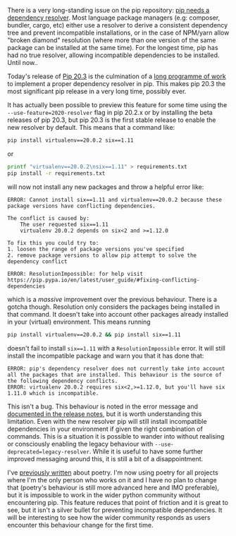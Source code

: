 <!--
.. title: pip 20.3
.. slug: pip-203
.. date: 2020-11-30 00:00:00
.. tags: python,packaging
.. category: 
.. link: 
.. description: 
.. type: text
-->

There is a very long-standing issue on the pip repository: [pip needs a dependency resolver](https://github.com/pypa/pip/issues/988). Most language package managers (e.g: composer, bundler, cargo, etc) either use a resolver to derive a consistent dependency tree and prevent incompatible installations, or in the case of NPM/yarn allow "broken diamond" resolution (where more than one version of the same package can be installed at the same time). For the longest time, pip has had no true resolver, allowing incompatible dependencies to be installed. Until now..

Today's release of [Pip 20.3](https://blog.python.org/2020/11/pip-20-3-release-new-resolver.html) is the culmination of a [long programme of work](https://pyfound.blogspot.com/2020/03/new-pip-resolver-to-roll-out-this-year.html) to implement a proper dependency resolver in pip. This makes pip 20.3 the most significant pip release in a very long time, possibly ever.

It has actually been possible to preview this feature for some time using the `--use-feature=2020-resolver` flag in pip 20.2.x or by installing the beta releases of pip 20.3, but pip 20.3 is the first stable release to enable the new resolver by default. This means that a command like:

```bash
pip install virtualenv==20.0.2 six==1.11
```

or

```bash
printf "virtualenv==20.0.2\nsix==1.11" > requirements.txt
pip install -r requirements.txt
```

will now not install any new packages and throw a helpful error like:

```text
ERROR: Cannot install six==1.11 and virtualenv==20.0.2 because these package versions have conflicting dependencies.

The conflict is caused by:
    The user requested six==1.11
    virtualenv 20.0.2 depends on six<2 and >=1.12.0

To fix this you could try to:
1. loosen the range of package versions you've specified
2. remove package versions to allow pip attempt to solve the dependency conflict

ERROR: ResolutionImpossible: for help visit https://pip.pypa.io/en/latest/user_guide/#fixing-conflicting-dependencies
```

which is a _massive_ improvement over the previous behaviour. There is a gotcha though. Resolution only considers the packages being installed in that command. It doesn't take into account other packages already installed in your (virtual) environment. This means running

```bash
pip install virtualenv==20.0.2 && pip install six==1.11
```

doesn't fail to install `six==1.11` with a `ResolutionImpossible` error. It will still install the incompatible package and warn you that it has done that:

```text
ERROR: pip's dependency resolver does not currently take into account all the packages that are installed. This behaviour is the source of the following dependency conflicts.
ERROR: virtualenv 20.0.2 requires six<2,>=1.12.0, but you'll have six 1.11.0 which is incompatible.
```

This isn't a bug. This behaviour is noted in the error message  and [documented in the release notes](https://pip.pypa.io/en/latest/user_guide/#changes-to-the-pip-dependency-resolver-in-20-3-2020), but it is worth understanding this limitation. Even with the new resolver pip will still install incompatible dependencies in your environment if given the right combination of commands. This is a situation it is possible to wander into without realising or consciously enabling the legacy behaviour with `--use-deprecated=legacy-resolver`. While it is useful to have some further improved messaging around this, it is still a bit of a disappointment.

I've [previously written](link://slug/2poetry) about poetry. I'm now using poetry for all projects where I'm the only person who works on it and I have no plan to change that (poetry's behaviour is still more advanced here and IMO preferable), but it is impossible to work in the wider python community without encountering pip. This feature reduces that point of friction and it is great to see, but it isn't a silver bullet for preventing incompatible dependencies. It will be interesting to see how the wider community responds as users encounter this behaviour change for the first time.
